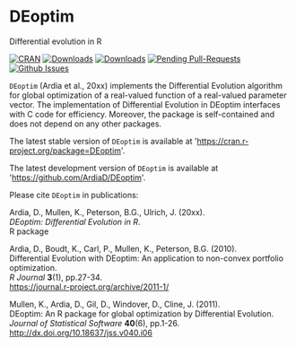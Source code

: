 # DEoptim
Differential evolution in R

[![CRAN](http://www.r-pkg.org/badges/version/DEoptim)](https://cran.r-project.org/package=DEoptim) 
[![Downloads](http://cranlogs.r-pkg.org/badges/DEoptim?color=brightgreen)](http://www.r-pkg.org/pkg/DEoptim)
[![Downloads](http://cranlogs.r-pkg.org/badges/grand-total/DEoptim?color=brightgreen)](http://www.r-pkg.org/pkg/DEoptim)
[![Pending Pull-Requests](http://githubbadges.herokuapp.com/ArdiaD/DEoptim/pulls.svg?style=flat)](https://github.com/ArdiaD/DEoptim/pulls)
[![Github Issues](http://githubbadges.herokuapp.com/ArdiaD/DEoptim/issues.svg)](https://github.com/ArdiaD/DEoptim/issues)

`DEoptim` (Ardia et al., 20xx) implements the Differential Evolution algorithm for global optimization of a real-valued function of a
real-valued parameter vector. The implementation of Differential Evolution in DEoptim interfaces with C
code for efficiency.  Moreover, the package is self-contained and does not depend on any other packages.

The latest stable version of `DEoptim` is available at 'https://cran.r-project.org/package=DEoptim'.

The latest development version of `DEoptim` is available at 'https://github.com/ArdiaD/DEoptim'.

Please cite `DEoptim` in publications:

Ardia, D., Mullen, K., Peterson, B.G., Ulrich, J. (20xx).  
_DEoptim: Differential Evolution in R_.  
R package 

Ardia, D., Boudt, K., Carl, P., Mullen, K., Peterson, B.G. (2010).  
Differential Evolution with DEoptim: An application to non-convex portfolio optimization.  
_R Journal_ **3**(1), pp.27-34.  
https://journal.r-project.org/archive/2011-1/  

Mullen, K., Ardia, D., Gil, D., Windover, D., Cline, J. (2011).  
DEoptim: An R package for global optimization by Differential Evolution.  
_Journal of Statistical Software_ **40**(6), pp.1-26.  
http://dx.doi.org/10.18637/jss.v040.i06  